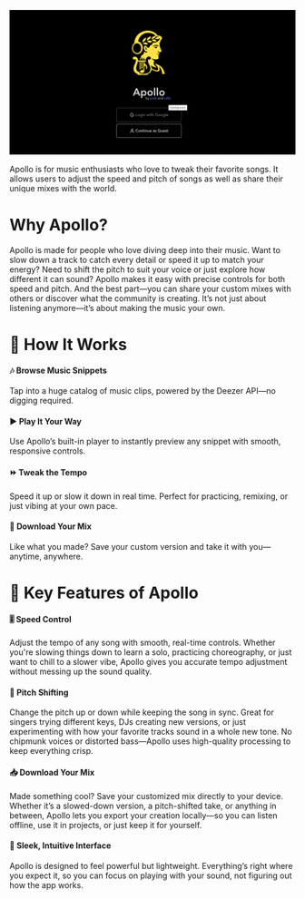 ![Apollo-Landing-Page](/assets/banner.png)

Apollo is for music enthusiasts who love to tweak their favorite songs. It allows users to adjust the speed and pitch of songs as well as share their unique mixes with the world.

# Why Apollo?
Apollo is made for people who love diving deep into their music. Want to slow down a track to catch every detail or speed it up to match your energy? Need to shift the pitch to suit your voice or just explore how different it can sound? Apollo makes it easy with precise controls for both speed and pitch. And the best part—you can share your custom mixes with others or discover what the community is creating. It’s not just about listening anymore—it’s about making the music your own.


# 🚀 How It Works
#### 🎶 Browse Music Snippets

Tap into a huge catalog of music clips, powered by the Deezer API—no digging required.

#### ▶️ Play It Your Way

Use Apollo’s built-in player to instantly preview any snippet with smooth, responsive controls.

#### ⏩ Tweak the Tempo

Speed it up or slow it down in real time. Perfect for practicing, remixing, or just vibing at your own pace.

#### 💾 Download Your Mix

Like what you made? Save your custom version and take it with you—anytime, anywhere.

# 🎵 Key Features of Apollo
#### 🎚️ Speed Control

Adjust the tempo of any song with smooth, real-time controls. Whether you're slowing things down to learn a solo, practicing choreography, or just want to chill to a slower vibe, Apollo gives you accurate tempo adjustment without messing up the sound quality.

#### 🎵 Pitch Shifting

Change the pitch up or down while keeping the song in sync. Great for singers trying different keys, DJs creating new versions, or just experimenting with how your favorite tracks sound in a whole new tone. No chipmunk voices or distorted bass—Apollo uses high-quality processing to keep everything crisp.

#### 📥 Download Your Mix

Made something cool? Save your customized mix directly to your device. Whether it’s a slowed-down version, a pitch-shifted take, or anything in between, Apollo lets you export your creation locally—so you can listen offline, use it in projects, or just keep it for yourself.

#### 📱 Sleek, Intuitive Interface

Apollo is designed to feel powerful but lightweight. Everything’s right where you expect it, so you can focus on playing with your sound, not figuring out how the app works.
